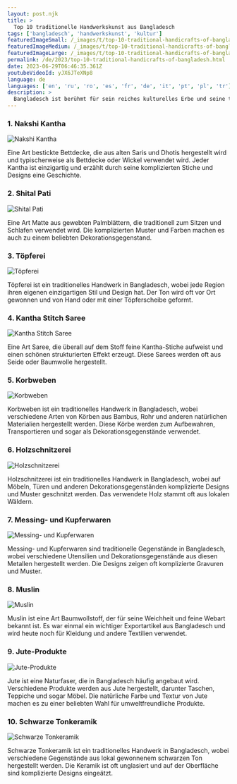 ```yaml
---
layout: post.njk
title: >
  Top 10 traditionelle Handwerkskunst aus Bangladesch
tags: ['bangladesch', 'handwerkskunst', 'kultur']
featuredImageSmall: /_images/t/top-10-traditional-handicrafts-of-bangladesh-cover-de-small.webp
featuredImageMedium: /_images/t/top-10-traditional-handicrafts-of-bangladesh-cover-de-medium.webp
featuredImageLarge: /_images/t/top-10-traditional-handicrafts-of-bangladesh-cover-de-large.webp
permalink: /de/2023/top-10-traditional-handicrafts-of-bangladesh.html
date: 2023-06-29T06:46:35.361Z
youtubeVideoId: yJX6JTeXNp8
language: de
languages: ['en', 'ru', 'ro', 'es', 'fr', 'de', 'it', 'pt', 'pl', 'tr']
description: >
  Bangladesch ist berühmt für sein reiches kulturelles Erbe und seine traditionelle Handwerkskunst. Hier sind die top 10 einzigartigsten und schönsten Handwerkskunstwerke, die heute noch in Bangladesch praktiziert werden.
---
```


### 1. Nakshi Kantha

![Nakshi Kantha](/_images/2/25896fe48a72e1715a474e76ca652a7a-medium.webp)

Eine Art bestickte Bettdecke, die aus alten Saris und Dhotis hergestellt wird und typischerweise als Bettdecke oder Wickel verwendet wird. Jeder Kantha ist einzigartig und erzählt durch seine komplizierten Stiche und Designs eine Geschichte.

### 2. Shital Pati

![Shital Pati](/_images/a/aa8a9d45e5bb9303b7967e54ae33e66e-medium.webp)

Eine Art Matte aus gewebten Palmblättern, die traditionell zum Sitzen und Schlafen verwendet wird. Die komplizierten Muster und Farben machen es auch zu einem beliebten Dekorationsgegenstand.

### 3. Töpferei

![Töpferei](/_images/1/1ed2ed47313dc279cd29aa11f554d3db-medium.webp)

Töpferei ist ein traditionelles Handwerk in Bangladesch, wobei jede Region ihren eigenen einzigartigen Stil und Design hat. Der Ton wird oft vor Ort gewonnen und von Hand oder mit einer Töpferscheibe geformt.

### 4. Kantha Stitch Saree

![Kantha Stitch Saree](/_images/9/965a6ecfaa996ce2b2cb14a9279c3e2a-medium.webp)

Eine Art Saree, die überall auf dem Stoff feine Kantha-Stiche aufweist und einen schönen strukturierten Effekt erzeugt. Diese Sarees werden oft aus Seide oder Baumwolle hergestellt.

### 5. Korbweben

![Korbweben](/_images/c/cf6d581e6c0ca9be540773131f344815-medium.webp)

Korbweben ist ein traditionelles Handwerk in Bangladesch, wobei verschiedene Arten von Körben aus Bambus, Rohr und anderen natürlichen Materialien hergestellt werden. Diese Körbe werden zum Aufbewahren, Transportieren und sogar als Dekorationsgegenstände verwendet.

### 6. Holzschnitzerei

![Holzschnitzerei](/_images/e/ee6ff41b7a300f536db5dfd40fc29fd4-medium.webp)

Holzschnitzerei ist ein traditionelles Handwerk in Bangladesch, wobei auf Möbeln, Türen und anderen Dekorationsgegenständen komplizierte Designs und Muster geschnitzt werden. Das verwendete Holz stammt oft aus lokalen Wäldern.

### 7. Messing- und Kupferwaren

![Messing- und Kupferwaren](/_images/0/0d1d8ac49dce83b021c8ef16a3cc09e2-medium.webp)

Messing- und Kupferwaren sind traditionelle Gegenstände in Bangladesch, wobei verschiedene Utensilien und Dekorationsgegenstände aus diesen Metallen hergestellt werden. Die Designs zeigen oft komplizierte Gravuren und Muster.

### 8. Muslin

![Muslin](/_images/5/5b8b02d9f2834d3f8be6822a7284efc1-medium.webp)

Muslin ist eine Art Baumwollstoff, der für seine Weichheit und feine Webart bekannt ist. Es war einmal ein wichtiger Exportartikel aus Bangladesch und wird heute noch für Kleidung und andere Textilien verwendet.

### 9. Jute-Produkte

![Jute-Produkte](/_images/9/91d716b011bdc9f855a49d9c548aeed3-medium.webp)

Jute ist eine Naturfaser, die in Bangladesch häufig angebaut wird. Verschiedene Produkte werden aus Jute hergestellt, darunter Taschen, Teppiche und sogar Möbel. Die natürliche Farbe und Textur von Jute machen es zu einer beliebten Wahl für umweltfreundliche Produkte.

### 10. Schwarze Tonkeramik

![Schwarze Tonkeramik](/_images/8/81d338e27b9fa00a89029b4fbf67e812-medium.webp)

Schwarze Tonkeramik ist ein traditionelles Handwerk in Bangladesch, wobei verschiedene Gegenstände aus lokal gewonnenem schwarzen Ton hergestellt werden. Die Keramik ist oft unglasiert und auf der Oberfläche sind komplizierte Designs eingeätzt.

